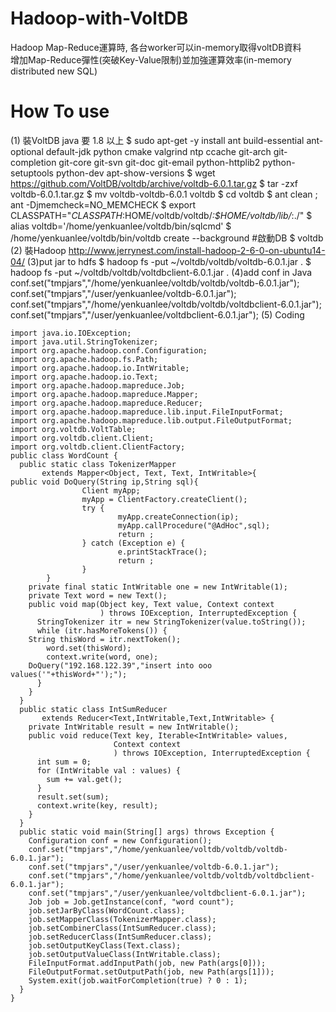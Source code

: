 # Hadoop-with-VoltDB
Hadoop Map-Reduce運算時, 各台worker可以in-memory取得voltDB資料<br>
增加Map-Reduce彈性(突破Key-Value限制)並加強運算效率(in-memory distributed new SQL)

# How To use
(1) 裝VoltDB
java 要 1.8 以上
$ sudo apt-get -y install ant build-essential ant-optional default-jdk python cmake valgrind ntp ccache git-arch git-completion git-core git-svn git-doc git-email python-httplib2 python-setuptools python-dev apt-show-versions
$ wget https://github.com/VoltDB/voltdb/archive/voltdb-6.0.1.tar.gz
$ tar -zxf voltdb-6.0.1.tar.gz
$ mv voltdb-voltdb-6.0.1 voltdb
$ cd voltdb
$ ant clean ; ant -Djmemcheck=NO_MEMCHECK
$ export CLASSPATH="$CLASSPATH:$HOME/voltdb/voltdb/*:$HOME/voltdb/lib/*:./"
$ alias voltdb='/home/yenkuanlee/voltdb/bin/sqlcmd'
$ /home/yenkuanlee/voltdb/bin/voltdb create --background     #啟動DB
$ voltdb
(2) 裝Hadoop
http://www.jerrynest.com/install-hadoop-2-6-0-on-ubuntu14-04/
(3)put jar to hdfs
$ hadoop fs -put ~/voltdb/voltdb/voltdb-6.0.1.jar .
$ hadoop fs -put ~/voltdb/voltdb/voltdbclient-6.0.1.jar .
(4)add conf in Java
conf.set("tmpjars","/home/yenkuanlee/voltdb/voltdb/voltdb-6.0.1.jar");
conf.set("tmpjars","/user/yenkuanlee/voltdb-6.0.1.jar");
conf.set("tmpjars","/home/yenkuanlee/voltdb/voltdb/voltdbclient-6.0.1.jar");
conf.set("tmpjars","/user/yenkuanlee/voltdbclient-6.0.1.jar");
(5) Coding
```
import java.io.IOException;
import java.util.StringTokenizer;
import org.apache.hadoop.conf.Configuration;
import org.apache.hadoop.fs.Path;
import org.apache.hadoop.io.IntWritable;
import org.apache.hadoop.io.Text;
import org.apache.hadoop.mapreduce.Job;
import org.apache.hadoop.mapreduce.Mapper;
import org.apache.hadoop.mapreduce.Reducer;
import org.apache.hadoop.mapreduce.lib.input.FileInputFormat;
import org.apache.hadoop.mapreduce.lib.output.FileOutputFormat;
import org.voltdb.VoltTable;
import org.voltdb.client.Client;
import org.voltdb.client.ClientFactory;
public class WordCount {
  public static class TokenizerMapper
       extends Mapper<Object, Text, Text, IntWritable>{
public void DoQuery(String ip,String sql){
                Client myApp;
                myApp = ClientFactory.createClient();
                try {
                        myApp.createConnection(ip);
                        myApp.callProcedure("@AdHoc",sql);
                        return ;
                } catch (Exception e) {
                        e.printStackTrace();
                        return ;
                }
        }
    private final static IntWritable one = new IntWritable(1);
    private Text word = new Text();
    public void map(Object key, Text value, Context context
                    ) throws IOException, InterruptedException {
      StringTokenizer itr = new StringTokenizer(value.toString());
      while (itr.hasMoreTokens()) {
    String thisWord = itr.nextToken();
        word.set(thisWord);
        context.write(word, one);
    DoQuery("192.168.122.39","insert into ooo values('"+thisWord+"');");
      }
    }
  }
  public static class IntSumReducer
       extends Reducer<Text,IntWritable,Text,IntWritable> {
    private IntWritable result = new IntWritable();
    public void reduce(Text key, Iterable<IntWritable> values,
                       Context context
                       ) throws IOException, InterruptedException {
      int sum = 0;
      for (IntWritable val : values) {
        sum += val.get();
      }
      result.set(sum);
      context.write(key, result);
    }
  }
  public static void main(String[] args) throws Exception {
    Configuration conf = new Configuration();
    conf.set("tmpjars","/home/yenkuanlee/voltdb/voltdb/voltdb-6.0.1.jar");
    conf.set("tmpjars","/user/yenkuanlee/voltdb-6.0.1.jar");
    conf.set("tmpjars","/home/yenkuanlee/voltdb/voltdb/voltdbclient-6.0.1.jar");
    conf.set("tmpjars","/user/yenkuanlee/voltdbclient-6.0.1.jar");
    Job job = Job.getInstance(conf, "word count");
    job.setJarByClass(WordCount.class);
    job.setMapperClass(TokenizerMapper.class);
    job.setCombinerClass(IntSumReducer.class);
    job.setReducerClass(IntSumReducer.class);
    job.setOutputKeyClass(Text.class);
    job.setOutputValueClass(IntWritable.class);
    FileInputFormat.addInputPath(job, new Path(args[0]));
    FileOutputFormat.setOutputPath(job, new Path(args[1]));
    System.exit(job.waitForCompletion(true) ? 0 : 1);
  }
}
```
